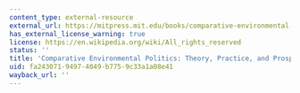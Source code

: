 ```yaml
---
content_type: external-resource
external_url: https://mitpress.mit.edu/books/comparative-environmental-politics
has_external_license_warning: true
license: https://en.wikipedia.org/wiki/All_rights_reserved
status: ''
title: 'Comparative Environmental Politics: Theory, Practice, and Prospects'
uid: fa243071-9497-4049-b775-9c33a1a08e41
wayback_url: ''
---
```

